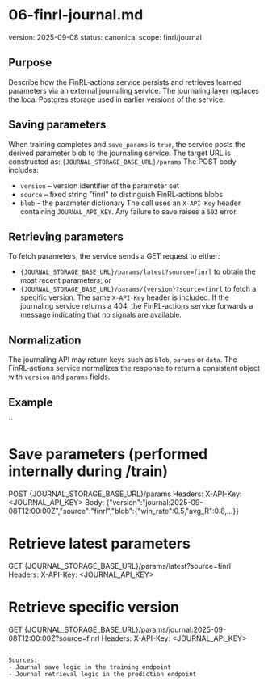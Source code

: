 # 06-finrl-journal.md
version: 2025-09-08
status: canonical
scope: finrl/journal

## Purpose
Describe how the FinRL‑actions service persists and retrieves learned parameters via an external journaling service.  The journaling layer replaces the local Postgres storage used in earlier versions of the service.

## Saving parameters
When training completes and `save_params` is `true`, the service posts the derived parameter blob to the journaling service.  The target URL is constructed as:
``
{JOURNAL_STORAGE_BASE_URL}/params
``
The POST body includes:
- `version` – version identifier of the parameter set
- `source` – fixed string "finrl" to distinguish FinRL‑actions blobs
- `blob` – the parameter dictionary
The call uses an `X-API-Key` header containing `JOURNAL_API_KEY`.  Any failure to save raises a `502` error.

## Retrieving parameters
To fetch parameters, the service sends a GET request to either:
- `{JOURNAL_STORAGE_BASE_URL}/params/latest?source=finrl` to obtain the most recent parameters; or
- `{JOURNAL_STORAGE_BASE_URL}/params/{version}?source=finrl` to fetch a specific version.
The same `X-API-Key` header is included.  If the journaling service returns a 404, the FinRL‑actions service forwards a message indicating that no signals are available.

## Normalization
The journaling API may return keys such as `blob`, `params` or `data`.  The FinRL‑actions service normalizes the response to return a consistent object with `version` and `params` fields.

## Example
``
# Save parameters (performed internally during /train)
POST {JOURNAL_STORAGE_BASE_URL}/params
Headers: X-API-Key: <JOURNAL_API_KEY>
Body: {"version":"journal:2025-09-08T12:00:00Z","source":"finrl","blob":{"win_rate":0.5,"avg_R":0.8,...}}

# Retrieve latest parameters
GET {JOURNAL_STORAGE_BASE_URL}/params/latest?source=finrl
Headers: X-API-Key: <JOURNAL_API_KEY>

# Retrieve specific version
GET {JOURNAL_STORAGE_BASE_URL}/params/journal:2025-09-08T12:00:00Z?source=finrl
Headers: X-API-Key: <JOURNAL_API_KEY>
```

Sources:
- Journal save logic in the training endpoint
- Journal retrieval logic in the prediction endpoint
